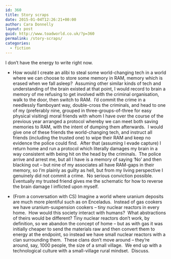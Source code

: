 ```yaml
---
id: 360
title: Story scraps
date: 2015-01-04T12:26:21+00:00
author: Cara Donnelly
layout: post
guid: http://www.toadworld.co.uk/?p=360
permalink: /story-scraps/
categories:
  - fiction
---
```

I don&#8217;t have the energy to write right now.

  * How would I create an alibi to steal some world-changing tech in a world where we can choose to store some memory in RAM, memory which is erased when we fall asleep?  Assuming other similar kinds of tech and understanding of the brain existed at that point, I would record to brain a memory of me refusing to get involved with the criminal organisation, walk to the door, then switch to RAM.  I&#8217;d commit the crime in a needlessly flamboyant way, double-cross the criminals, and head to one of my (preferably nine, grouped in three-groups-of-three for easy physical visiting) moral friends with whom I have over the course of the previous year arranged a protocol whereby we can meet both saving memories to RAM, with the intent of dumping them afterwards.  I would give one of these friends the world-changing tech, and instruct all friends (including the trusted one) to wipe their RAM and keep no evidence the police could find.  After that (assuming I evade capture) I return home and run a protocol which literally damages my brain in a way consistent with being hit on the head by the criminals.  The police arrive and arrest me, but all I have is a memory of saying &#8216;No&#8217; and then blacking out &#8211; but nine of my associates all have RAM-gaps in their memory, so I&#8217;m plainly as guilty as hell, but from my living perspective I genuinely did not commit a crime.  No serious conviction possible.  Eventually my trusted friend gives me the schematic for how to reverse the brain damage I inflicted upon myself.

  * (From a conversation with CS) Imagine a world where uranium deposits are much more plentiful such as on Enceladus.  Instead of gas cookers we have uranium-suspension cookers &#8211; tiny nuclear reactors in every home.  How would this society interact with humans?  What abstractions of theirs would be different? 
    Tiny nuclear reactors don&#8217;t work, by definition, so we abandon the concept of home &#8211; but as with gas it was initially cheaper to send the materials raw and then convert them to energy at the endpoint, so instead we have small nuclear reactors with a clan surrounding them.  These clans don&#8217;t move around &#8211; they&#8217;re around, say, 1000 people, the size of a small village.  We end up with a technological culture with a small-village rural mindset.  Discuss.

&nbsp;